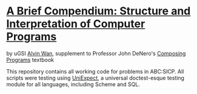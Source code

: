 # [A Brief Compendium: Structure and Interpretation of Computer Programs](http://alvinwan.com/cs61a)

by uGSI [Alvin Wan](http://alvinwan.com), supplement to Professor John DeNero's [Composing Programs](http://composingprograms.com) textbook

This repository contains all working code for problems in ABC:SICP. All scripts were testing using [UniExpect](http://alvinwan.com/UniExpect), a universal doctest-esque testing module for all languages, including Scheme and SQL.
